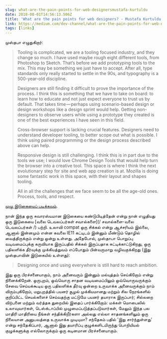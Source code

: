 ```yaml
---
slug: what-are-the-pain-points-for-web-designersmustafa-kurtuldu
date: 2018-08-01T14:56:13.506Z
title: 'What are the pain points for web designers? - Mustafa Kurtuldu'
link: https://medium.com/dev-channel/what-are-the-pain-points-for-web-designers-4165bd052ba
tags: [links]
---
```

முஸ்தபா எழுதுகிறார்:

> Tooling is complicated, we are a tooling focused industry, and they change so much. I have used maybe rough eight different tools, from Photoshop to Sketch. That&#x2019;s before we add prototyping tools to the mix. This may be something we just have to accept. After all, type standards only really started to settle in the 90s, and typography is a 500-year-old discipline.
> 
> Designers are still finding it difficult to prove the importance of the process. I think this is something that we have to take on board: to learn how to educate and not just expect everyone to trust us by default. That takes time&#x200a;&#x2014;&#x200a;perhaps using scenario-based design or design workshops like a design sprint would help. Getting non-designers to observe users while using a prototype they created is one of the best experiences I have seen in this field.
> 
> Cross-browser support is lacking crucial features. Designers need to understand developer tooling, to better scope out what is possible. I think using paired programming or the design process described above can help.
> 
> Responsive design is still challenging. I think this is in part due to the tools we use; I would love Chrome Design Tools that would help turn the browser into a creative tool. This space is where I think the next evolutionary step for site and web app creation is at. Mozilla is doing some fantastic work in this space, with their layout and shapes tooling.
> 
> All in all the challenges that we face seem to be all the age-old ones. Process, tools, and respect.


[முழு இடுகையைப் படிக்கவும்](https://medium.com/dev-channel/what-are-the-pain-points-for-web-designers-4165bd052ba).

நான் இந்த ஒரு சுவாரஸ்யமான இடுகையை கண்டுபிடித்தேன் என்று நான் எழுதியது ஒரு இடுகையை [வலை டெவலப்பர்கள் சவால்களை](/ சவால்களை-வலை டெவலப்பர்கள் /) பற்றி. உலாவி compat ஒரு சிக்கல் என்று ஆச்சரியம் இல்லை, ஆனால் இன்னமும் என்ன கவலை IE11 கட்டிடம் இன்னும் மீண்டும் தொழில் வைத்திருக்கும் என்று ஒன்று உள்ளது. அதேபோல், முஸ்தாபா பொறுப்பு வடிவமைப்புக்கு கருவியாக இருப்பதில் சிக்கல் இருப்பதாக சுட்டிக்காட்டுகிறது, ஒரு பதிலளிக்க தீர்வுக்கு முக்கியத்துவம் எப்போதும் பின்வருமாறு வழிவகுக்கிறது (இது முஸ்தபாவின் இடுகையில் உள்ளது):

> Designing once and using everywhere is still hard to reach ambition.


இது ஒரு பிரச்சனையாகும், நாம் அனைவரும் இன்னும் மல்யுத்தம் செய்கிறோம் என்று நினைக்கிறேன். ஒருபுறம், ஒவ்வொரு சாதன வடிவமைப்பிலும் ஒவ்வொருவருக்கும் சேவை செய்யக்கூடிய ஒரு பதிலளிக்க தீர்வு ஒன்றை உருவாக்க அனைவருக்கும் நாம் விரும்புகிறோம், மறுபுறத்தில் பயனர் சூழல் முக்கியமானது மற்றும் சில நேரங்களில் குறிப்பிட்ட செயல்களைச் செய்வதற்கு மட்டுமே பயனர் தயாராக இருப்பார்; சில்லறை விற்பனை மற்றும் வர்த்தக துறையில் இதைப் பார்க்கிறோம்: மக்கள் மொபைலில் உலாவுவார்கள், டெஸ்க்டாப்பில் முழுமைப்படுத்தப்படுவார்கள், மேலும் இந்த பல மாதிரி மாதிரியை நீங்கள் சந்திக்கிறீர்களா அல்லது எல்லா சாதனங்களிலும் ஒரு நிலையான அனுபவத்தை உருவாக்க முடியுமா? சந்தேகம் பதில் 'இது சார்ந்துள்ளது' என்று சந்தேகிப்பார், ஆனால் இது தயாரிப்பு குழுக்களிடமிருந்து பொறியியல் குழுக்களுக்கு எல்லோருக்கும் ஒரு கடினமான பிரச்சனையாகும்.
